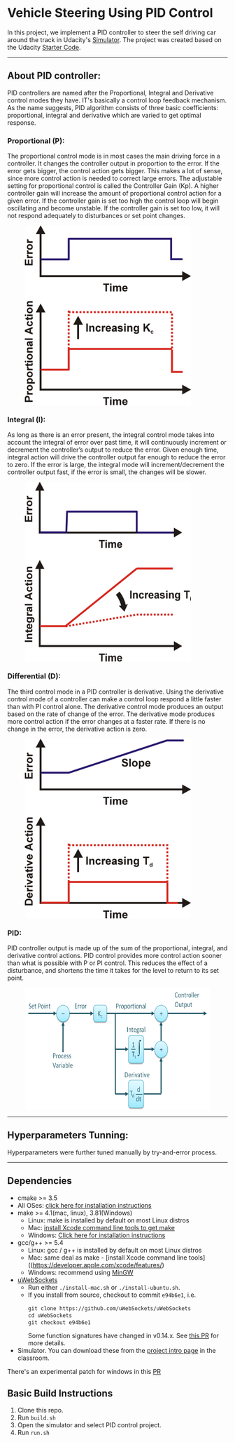 # Vehicle Steering Using PID Control
In this project, we implement a PID controller to steer the self driving car around the track in Udacity's [Simulator](https://github.com/udacity/CarND-PID-Control-Project/releases).
The project was created based on the Udacity [Starter Code](https://github.com/udacity/CarND-PID-Control-Project).

---
## About PID controller:
PID controllers are named after the Proportional, Integral and Derivative control modes they have. IT's basically a  control loop feedback mechanism.
As the name suggests, PID algorithm consists of three basic coefficients: proportional, integral and derivative which are varied to get optimal response.

### Proportional (P):
The proportional control mode is in most cases the main driving force in a controller. It changes the controller output in proportion to the error. If the error gets bigger, the control action gets bigger. This makes a lot of sense, since more control action is needed to correct large errors.
The adjustable setting for proportional control is called the Controller Gain (Kp). A higher controller gain will increase the amount of proportional control action for a given error.
If the controller gain is set too high the control loop will begin oscillating and become unstable. If the controller gain is set too low, it will not respond adequately to disturbances or set point changes.

<figure>
 <img src="./README_images/P-Action.jpg" width="380" height="410" alt="Proportional (P)" align="middle" />
</figure>

### Integral (I):
As long as there is an error present, the integral control mode takes into account the integral of error over past time, it will continuously increment or decrement the controller’s output to reduce the error.
Given enough time, integral action will drive the controller output far enough to reduce the error to zero.
If the error is large, the integral mode will increment/decrement the controller output fast, if the error is small, the changes will be slower.

<figure>
 <img src="./README_images/I-Action.jpg" width="380" height="410" alt="Integral (I)" align="middle"/>
</figure>

### Differential (D):
The third control mode in a PID controller is derivative. Using the derivative control mode of a controller can make a control loop respond a little faster than with PI control alone.
The derivative control mode produces an output based on the rate of change of the error. The derivative mode produces more control action if the error changes at a faster rate.
If there is no change in the error, the derivative action is zero.

<figure>
 <img src="./README_images/D-Action.jpg" width="380" height="410" alt="Differential (D)" align="middle" />
</figure>

### PID:
PID controller output is made up of the sum of the proportional, integral, and derivative control actions.
PID control provides more control action sooner than what is possible with P or PI control. This reduces the effect of a disturbance, and shortens the time it takes for the level to return to its set point.

<figure>
 <img src="./README_images/PID-Controller.png" width="530" height="280" alt="PID" align="middle" />
</figure>

---
## Hyperparameters Tunning:
Hyperparameters were further tuned manually by try-and-error process.

---
## Dependencies

* cmake >= 3.5
 * All OSes: [click here for installation instructions](https://cmake.org/install/)
* make >= 4.1(mac, linux), 3.81(Windows)
  * Linux: make is installed by default on most Linux distros
  * Mac: [install Xcode command line tools to get make](https://developer.apple.com/xcode/features/)
  * Windows: [Click here for installation instructions](http://gnuwin32.sourceforge.net/packages/make.htm)
* gcc/g++ >= 5.4
  * Linux: gcc / g++ is installed by default on most Linux distros
  * Mac: same deal as make - [install Xcode command line tools]((https://developer.apple.com/xcode/features/)
  * Windows: recommend using [MinGW](http://www.mingw.org/)
* [uWebSockets](https://github.com/uWebSockets/uWebSockets)
  * Run either `./install-mac.sh` or `./install-ubuntu.sh`.
  * If you install from source, checkout to commit `e94b6e1`, i.e.
    ```
    git clone https://github.com/uWebSockets/uWebSockets 
    cd uWebSockets
    git checkout e94b6e1
    ```
    Some function signatures have changed in v0.14.x. See [this PR](https://github.com/udacity/CarND-MPC-Project/pull/3) for more details.
* Simulator. You can download these from the [project intro page](https://github.com/udacity/self-driving-car-sim/releases) in the classroom.

There's an experimental patch for windows in this [PR](https://github.com/udacity/CarND-PID-Control-Project/pull/3)

## Basic Build Instructions

1. Clone this repo.
2. Run `build.sh`
3. Open the simulator and select PID control project.
4. Run `run.sh` 

